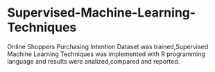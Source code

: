# Supervised-Machine-Learning-Techniques
Online Shoppers Purchasing Intention Dataset was trained,Supervised Machine Learning Techniques was implemented with R programming language and results were analized,compared and reported.
